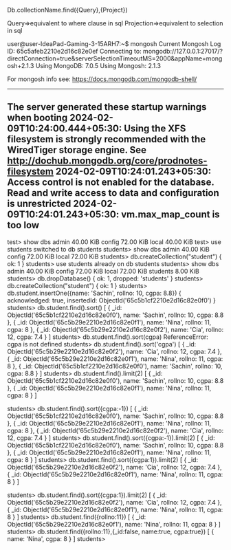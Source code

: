 Db.collectionName.find({Query},{Project})

Query=>equivalent to where clause in sql
Projection=>equivalent to selection in sql

user@user-IdeaPad-Gaming-3-15ARH7:~$ mongosh 
Current Mongosh Log ID:	65c5afeb2210e2d16c82e0ef
Connecting to:		mongodb://127.0.0.1:27017/?directConnection=true&serverSelectionTimeoutMS=2000&appName=mongosh+2.1.3
Using MongoDB:		7.0.5
Using Mongosh:		2.1.3

For mongosh info see: https://docs.mongodb.com/mongodb-shell/

------
   The server generated these startup warnings when booting
   2024-02-09T10:24:00.444+05:30: Using the XFS filesystem is strongly recommended with the WiredTiger storage engine. See http://dochub.mongodb.org/core/prodnotes-filesystem
   2024-02-09T10:24:01.243+05:30: Access control is not enabled for the database. Read and write access to data and configuration is unrestricted
   2024-02-09T10:24:01.243+05:30: vm.max_map_count is too low
------

test> show dbs
admin   40.00 KiB
config  72.00 KiB
local   40.00 KiB
test> use students
switched to db students
students> show dbs
admin   40.00 KiB
config  72.00 KiB
local   72.00 KiB
students> db.createCollection("student")
{ ok: 1 }
students> use students
already on db students
students> show dbs
admin     40.00 KiB
config    72.00 KiB
local     72.00 KiB
students   8.00 KiB
students> db.dropDatabase()
{ ok: 1, dropped: 'students' }
students> db.createCollection("student")
{ ok: 1 }
students> db.student.insertOne({name: 'Sachin', rollno: 10, cgpa: 8.8})
{
  acknowledged: true,
  insertedId: ObjectId('65c5b1cf2210e2d16c82e0f0')
}
students> db.student.find().sort()
[
  {
    _id: ObjectId('65c5b1cf2210e2d16c82e0f0'),
    name: 'Sachin',
    rollno: 10,
    cgpa: 8.8
  },
  {
    _id: ObjectId('65c5b29e2210e2d16c82e0f1'),
    name: 'Nina',
    rollno: 11,
    cgpa: 8
  },
  {
    _id: ObjectId('65c5b29e2210e2d16c82e0f2'),
    name: 'Cia',
    rollno: 12,
    cgpa: 7.4
  }
]
students> db.student.find().sort(cgpa)
ReferenceError: cgpa is not defined
students> db.student.find().sort('cgpa')
[
  {
    _id: ObjectId('65c5b29e2210e2d16c82e0f2'),
    name: 'Cia',
    rollno: 12,
    cgpa: 7.4
  },
  {
    _id: ObjectId('65c5b29e2210e2d16c82e0f1'),
    name: 'Nina',
    rollno: 11,
    cgpa: 8
  },
  {
    _id: ObjectId('65c5b1cf2210e2d16c82e0f0'),
    name: 'Sachin',
    rollno: 10,
    cgpa: 8.8
  }
]
students> db.student.find().limit(2)
[
  {
    _id: ObjectId('65c5b1cf2210e2d16c82e0f0'),
    name: 'Sachin',
    rollno: 10,
    cgpa: 8.8
  },
  {
    _id: ObjectId('65c5b29e2210e2d16c82e0f1'),
    name: 'Nina',
    rollno: 11,
    cgpa: 8
  }
]

students> db.student.find().sort({cgpa:-1})
[
  {
    _id: ObjectId('65c5b1cf2210e2d16c82e0f0'),
    name: 'Sachin',
    rollno: 10,
    cgpa: 8.8
  },
  {
    _id: ObjectId('65c5b29e2210e2d16c82e0f1'),
    name: 'Nina',
    rollno: 11,
    cgpa: 8
  },
  {
    _id: ObjectId('65c5b29e2210e2d16c82e0f2'),
    name: 'Cia',
    rollno: 12,
    cgpa: 7.4
  }
]
students> db.student.find().sort({cgpa:-1}).limit(2)
[
  {
    _id: ObjectId('65c5b1cf2210e2d16c82e0f0'),
    name: 'Sachin',
    rollno: 10,
    cgpa: 8.8
  },
  {
    _id: ObjectId('65c5b29e2210e2d16c82e0f1'),
    name: 'Nina',
    rollno: 11,
    cgpa: 8
  }
]
students> db.student.find().sort({cgpa:1}).limit(2)
[
  {
    _id: ObjectId('65c5b29e2210e2d16c82e0f2'),
    name: 'Cia',
    rollno: 12,
    cgpa: 7.4
  },
  {
    _id: ObjectId('65c5b29e2210e2d16c82e0f1'),
    name: 'Nina',
    rollno: 11,
    cgpa: 8
  }
]

students> db.student.find().sort({cgpa:1}).limit(2)
[
  {
    _id: ObjectId('65c5b29e2210e2d16c82e0f2'),
    name: 'Cia',
    rollno: 12,
    cgpa: 7.4
  },
  {
    _id: ObjectId('65c5b29e2210e2d16c82e0f1'),
    name: 'Nina',
    rollno: 11,
    cgpa: 8
  }
]
students> db.student.find({rollno:11})
[
  {
    _id: ObjectId('65c5b29e2210e2d16c82e0f1'),
    name: 'Nina',
    rollno: 11,
    cgpa: 8
  }
]
students> db.student.find({rollno:11},{_id:false, name:true, cgpa:true})
[ { name: 'Nina', cgpa: 8 } ]
students> 







